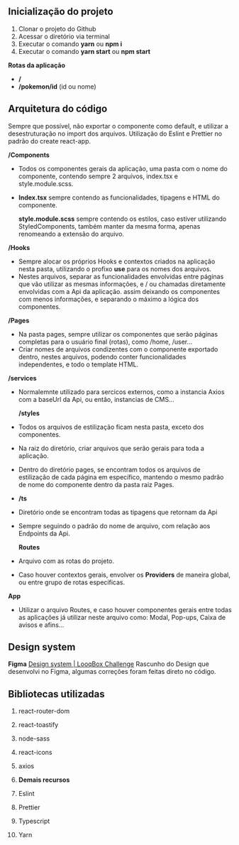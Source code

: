 ## Inicialização do projeto

1.  Clonar o projeto do Github
2.  Acessar o diretório via terminal
3.  Executar o comando **yarn** ou **npm i**
4.  Executar o comando **yarn start** ou **npm start**

**Rotas da aplicação**

- **/**
- **/pokemon/id** (id ou nome)

## Arquitetura do código

Sempre que possível, não exportar o componente como default, e utilizar a desestruturação no import dos arquivos.
Utilização do Eslint e Prettier no padrão do create react-app.

**/Components**

- Todos os componentes gerais da aplicação, uma pasta com o nome do componente, contendo sempre 2 arquivos, index.tsx e style.module.scss.
- **Index.tsx** sempre contendo as funcionalidades, tipagens e HTML do componente.

  **style.module.scss** sempre contendo os estilos, caso estiver utilizando StyledComponents, também manter da mesma forma, apenas renomeando a extensão do arquivo.

**/Hooks**

- Sempre alocar os próprios Hooks e contextos criados na aplicação nesta pasta, utilizando o profixo **use** para os nomes dos arquivos.
- Nestes arquivos, separar as funcionalidades envolvidas entre páginas que vão utilizar as mesmas informações, e / ou chamadas diretamente envolvidas com a Api da aplicação. assim deixando os componentes com menos informações, e separando o máximo a lógica dos componentes.

**/Pages**

- Na pasta pages, sempre utilizar os componentes que serão páginas completas para o usuário final (rotas), como /home, /user...
- Criar nomes de arquivos condizentes com o componente exportado dentro, nestes arquivos, podendo conter funcionalidades independentes, e todo o template HTML.

**/services**

- Normalemnte utilizado para sercicos externos, como a instancia Axios com a baseUrl da Api, ou então, instancias de CMS...

  **/styles**

- Todos os arquivos de estilização ficam nesta pasta, exceto dos componentes.
- Na raiz do diretório, criar arquivos que serão gerais para toda a aplicação.
- Dentro do diretório pages, se encontram todos os arquivos de estilização de cada página em específico, mantendo o mesmo padrão de nome do componente dentro da pasta raiz Pages.
- **/ts**
- Diretório onde se encontram todas as tipagens que retornam da Api
- Sempre seguindo o padrão do nome de arquivo, com relação aos Endpoints da Api.

  **Routes**

- Arquivo com as rotas do projeto.
- Caso houver contextos gerais, envolver os **Providers** de maneira global, ou entre grupo de rotas específicas.

**App**

- Utilizar o arquivo Routes, e caso houver componentes gerais entre todas as aplicações já utilizar neste arquivo como: Modal, Pop-ups, Caixa de avisos e afins...

## Design system

**Figma**
[Design system | LooqBox Challenge](https://www.figma.com/file/aFA3EvxzYjyoI3pwDvPff8/Desafio-LooqBox?node-id=0:1)
Rascunho do Design que desenvolvi no Figma, algumas correções foram feitas direto no código.

## Bibliotecas utilizadas

1.  react-router-dom
2.  react-toastify
3.  node-sass
4.  react-icons
5.  axios
6.  **Demais recursos**

7.  Eslint
8.  Prettier
9.  Typescript
10. Yarn
